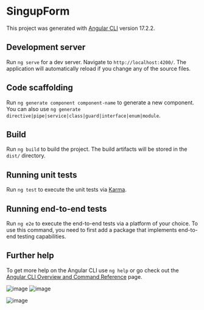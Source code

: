 # SingupForm

This project was generated with [Angular CLI](https://github.com/angular/angular-cli) version 17.2.2.

## Development server

Run `ng serve` for a dev server. Navigate to `http://localhost:4200/`. The application will automatically reload if you change any of the source files.

## Code scaffolding

Run `ng generate component component-name` to generate a new component. You can also use `ng generate directive|pipe|service|class|guard|interface|enum|module`.

## Build

Run `ng build` to build the project. The build artifacts will be stored in the `dist/` directory.

## Running unit tests

Run `ng test` to execute the unit tests via [Karma](https://karma-runner.github.io).

## Running end-to-end tests

Run `ng e2e` to execute the end-to-end tests via a platform of your choice. To use this command, you need to first add a package that implements end-to-end testing capabilities.

## Further help

To get more help on the Angular CLI use `ng help` or go check out the [Angular CLI Overview and Command Reference](https://angular.io/cli) page.

![image](https://github.com/SumitKumargiri/Angular_project/assets/96234273/4fbc3218-ad5f-4ec3-b085-d8f8e05bcb44)
![image](https://github.com/SumitKumargiri/Angular_project/assets/96234273/16edeb53-2169-45ce-ace8-277c819345da)

![image](https://github.com/SumitKumargiri/Angular_project/assets/96234273/86ed873e-e9fc-4695-95bd-bff1cb2ac62b)

